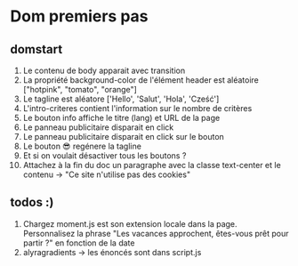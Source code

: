 # Dom premiers pas

## domstart

1. Le contenu de body apparait avec transition
1. La propriété background-color de l'élément header est aléatoire ["hotpink", "tomato", "orange"]
1. Le tagline est aléatore ['Hello', 'Salut', 'Hola', 'Cześć']
1. L'intro-criteres contient l'information sur le nombre de critères
1. Le bouton info affiche le titre (lang) et URL de la page
1. Le panneau publicitaire disparait en click
1. Le panneau publicitaire disparait en click sur le bouton
1. Le bouton 😎 regénere la tagline
1. Et si on voulait désactiver tous les boutons ?
1. Attachez à la fin du doc un paragraphe avec la classe text-center et le contenu -> "Ce site n'utilise pas des cookies"

## todos :)

1. Chargez moment.js est son extension locale dans la page.
   Personnalisez la phrase "Les vacances approchent, êtes-vous prêt pour partir ?" en fonction de la date
2. alyragradients -> les énoncés sont dans script.js
